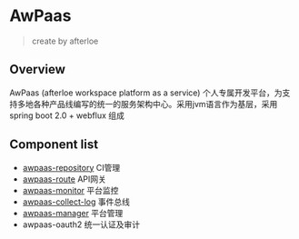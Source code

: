 # AwPaas
> create by afterloe    

## Overview
AwPaas (afterloe workspace platform as a service) 个人专属开发平台，为支持多地各种产品线编写的统一的服务架构中心。采用jvm语言作为基层，采用spring boot 2.0 + webflux 组成

## Component list
* [awpaas-repository](https://github.com/afterloe/awpaas-repository)    CI管理
* [awpaas-route](https://github.com/afterloe/awpaas-route)          API网关
* [awpaas-monitor](https://github.com/afterloe/awpaas-monitor)        平台监控
* [awpaas-collect-log](https://github.com/afterloe/awpaas-collect-log)    事件总线
* [awpaas-manager](https://github.com/afterloe/awpaas-manager)        平台管理
* awpaas-oauth2         统一认证及审计
